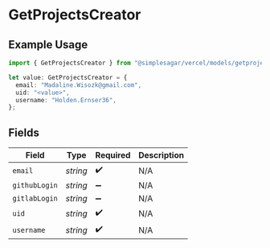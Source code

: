 # GetProjectsCreator

## Example Usage

```typescript
import { GetProjectsCreator } from "@simplesagar/vercel/models/getprojectsop.js";

let value: GetProjectsCreator = {
  email: "Madaline.Wisozk@gmail.com",
  uid: "<value>",
  username: "Holden.Ernser36",
};
```

## Fields

| Field              | Type               | Required           | Description        |
| ------------------ | ------------------ | ------------------ | ------------------ |
| `email`            | *string*           | :heavy_check_mark: | N/A                |
| `githubLogin`      | *string*           | :heavy_minus_sign: | N/A                |
| `gitlabLogin`      | *string*           | :heavy_minus_sign: | N/A                |
| `uid`              | *string*           | :heavy_check_mark: | N/A                |
| `username`         | *string*           | :heavy_check_mark: | N/A                |
